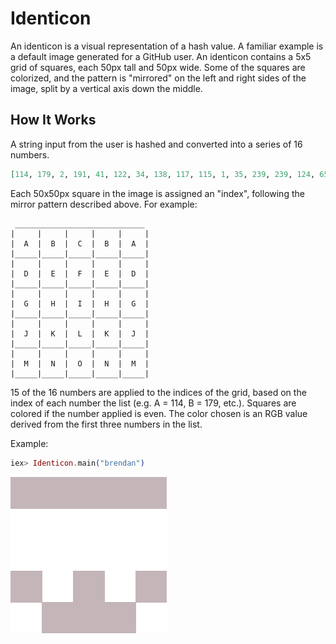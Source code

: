# Identicon

An identicon is a visual representation of a hash value. A familiar example is a default image generated for a GitHub user. An identicon contains a 5x5 grid of squares, each 50px tall and 50px wide. Some of the squares are colorized, and the pattern is "mirrored" on the left and right sides of the image, split by a vertical axis down the middle.

## How It Works


A string input from the user is hashed and converted into a series of 16 numbers.
```elixir
[114, 179, 2, 191, 41, 122, 34, 138, 117, 115, 1, 35, 239, 239, 124, 65]
```
Each 50x50px square in the image is assigned an "index", following the mirror pattern described above. For example:

```
 _____________________________
|     |     |     |     |     |
|  A  |  B  |  C  |  B  |  A  |
|_____|_____|_____|_____|_____|
|     |     |     |     |     |
|  D  |  E  |  F  |  E  |  D  |
|_____|_____|_____|_____|_____|
|     |     |     |     |     |
|  G  |  H  |  I  |  H  |  G  |
|_____|_____|_____|_____|_____|
|     |     |     |     |     |
|  J  |  K  |  L  |  K  |  J  |
|_____|_____|_____|_____|_____|
|     |     |     |     |     |
|  M  |  N  |  O  |  N  |  M  |
|_____|_____|_____|_____|_____|

```
15 of the 16 numbers are applied to the indices of the grid, based on the index of each number the list (e.g. A = 114, B = 179, etc.). Squares are colored if the number applied is even. The color chosen is an RGB value derived from the first three numbers in the list.

Example:
```elixir
iex> Identicon.main("brendan")
```

![brendan.png](./brendan.png)